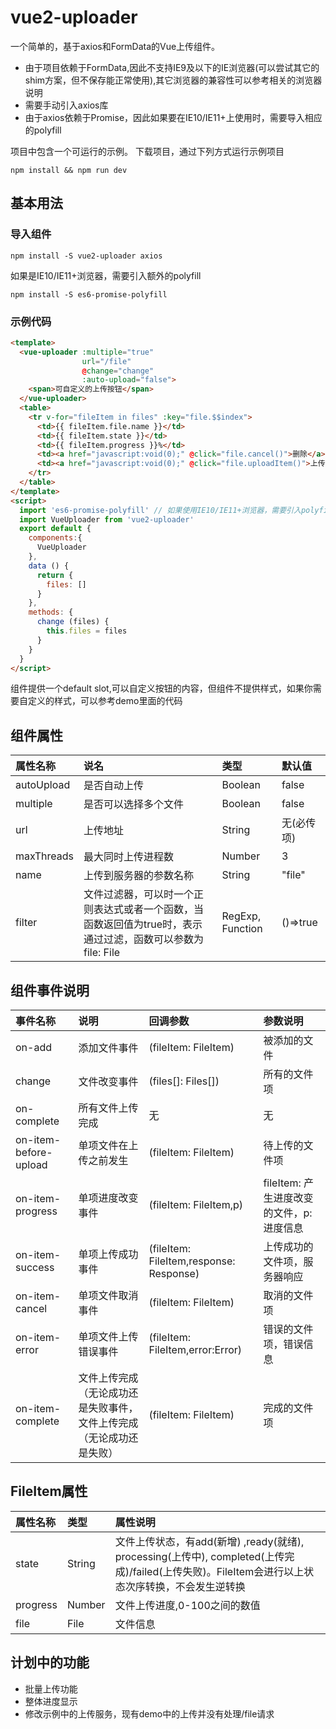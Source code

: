 # vue2-uploader
一个简单的，基于axios和FormData的Vue上传组件。  
* 由于项目依赖于FormData,因此不支持IE9及以下的IE浏览器(可以尝试其它的shim方案，但不保存能正常使用),其它浏览器的兼容性可以参考相关的浏览器说明
* 需要手动引入axios库
* 由于axios依赖于Promise，因此如果要在IE10/IE11+上使用时，需要导入相应的polyfill  

项目中包含一个可运行的示例。
下载项目，通过下列方式运行示例项目
```
npm install && npm run dev
```
## 基本用法
### 导入组件
```
npm install -S vue2-uploader axios
```
如果是IE10/IE11+浏览器，需要引入额外的polyfill
```
npm install -S es6-promise-polyfill
```
### 示例代码
```html
<template>
  <vue-uploader :multiple="true"
                url="/file"
                @change="change"
                :auto-upload="false">
    <span>可自定义的上传按钮</span>
  </vue-uploader>
  <table>
    <tr v-for="fileItem in files" :key="file.$$index">
      <td>{{ fileItem.file.name }}</td>
      <td>{{ fileItem.state }}</td>
      <td>{{ fileItem.progress }}%</td>
      <td><a href="javascript:void(0);" @click="file.cancel()">删除</a></td>
      <td><a href="javascript:void(0);" @click="file.uploadItem()">上传</a></td>
    </tr>
  </table>
</template>
<script>
  import 'es6-promise-polyfill' // 如果使用IE10/IE11+浏览器，需要引入polyfill
  import VueUploader from 'vue2-uploader'
  export default {
    components:{
      VueUploader
    },
    data () {
      return {
        files: []
      }
    },
    methods: {
      change (files) {
        this.files = files
      }
    }
  }
</script>
```
组件提供一个default slot,可以自定义按钮的内容，但组件不提供样式，如果你需要自定义的样式，可以参考demo里面的代码
## 组件属性
|属性名称|说名|类型|默认值|
| :- | :- | :- | :- |
|autoUpload|是否自动上传|Boolean|false|
|multiple|是否可以选择多个文件|Boolean|false|
|url|上传地址|String|无(必传项)|
|maxThreads|最大同时上传进程数|Number|3|
|name|上传到服务器的参数名称|String|"file"|
|filter|文件过滤器，可以时一个正则表达式或者一个函数，当函数返回值为true时，表示通过过滤，函数可以参数为file: File|RegExp, Function|()=>true|
## 组件事件说明
|事件名称|说明|回调参数|参数说明|
| :- | :- | :- | :- |
|on-add|添加文件事件|(fileItem: FileItem)|被添加的文件|
|change|文件改变事件|(files[]: Files[])|所有的文件项|
|on-complete|所有文件上传完成|无|无|
|on-item-before-upload|单项文件在上传之前发生|(fileItem: FileItem)|待上传的文件项|
|on-item-progress|单项进度改变事件|(fileItem: FileItem,p)|fileItem: 产生进度改变的文件，p: 进度信息|
|on-item-success|单项上传成功事件|(fileItem: FileItem,response: Response)|上传成功的文件项，服务器响应|
|on-item-cancel|单项文件取消事件|(fileItem: FileItem)|取消的文件项|
|on-item-error|单项文件上传错误事件|(fileItem: FileItem,error:Error)|错误的文件项，错误信息|
|on-item-complete|文件上传完成（无论成功还是失败事件，文件上传完成（无论成功还是失败）|(fileItem: FileItem)|完成的文件项|
## FileItem属性
|属性名称|类型|属性说明|
| :- | :- | :-|
|state|String|文件上传状态，有add(新增) ,ready(就绪), processing(上传中), completed(上传完成)/failed(上传失败)。FileItem会进行以上状态次序转换，不会发生逆转换|
|progress|Number|文件上传进度,0-100之间的数值|
|file|File|文件信息|
## 计划中的功能
* 批量上传功能
* 整体进度显示
* 修改示例中的上传服务，现有demo中的上传并没有处理/file请求